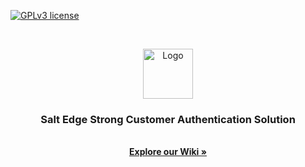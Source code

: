 [![GPLv3 license](https://img.shields.io/badge/License-GPLv3-blue.svg)](http://perso.crans.org/besson/LICENSE.html)


<br />
<p align="center">
  <a href="https://git.saltedge.com/authenticator/authenticator-identity-service/">
    <img src="logo.png" alt="Logo" width="80" height="80">
  </a>
  <h3 align="center">Salt Edge Strong Customer Authentication Solution</h3>
  <p align="center">
    <br />
    <a href="https://github.com/saltedge/Best-README-Template"><strong>Explore our Wiki »</strong></a>
    <br />
    <br />
  </p>
</p>
